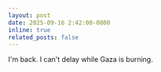 ```yaml
---
layout: post
date: 2025-09-16 2:42:00-0800
inline: true
related_posts: false
---
```


I'm back. I can't delay while Gaza is burning.
